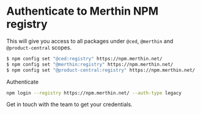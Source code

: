 # Authenticate to Merthin NPM registry

This will give you access to all packages under `@ced`, `@merthin` and `@product-central` scopes.

```bash
$ npm config set "@ced:registry" https://npm.merthin.net/
$ npm config set "@merthin:registry" https://npm.merthin.net/
$ npm config set "@product-central:registry" https://npm.merthin.net/
```

Authenticate

```bash
npm login --registry https://npm.merthin.net/ --auth-type legacy
```

Get in touch with the team to get your credentials.
